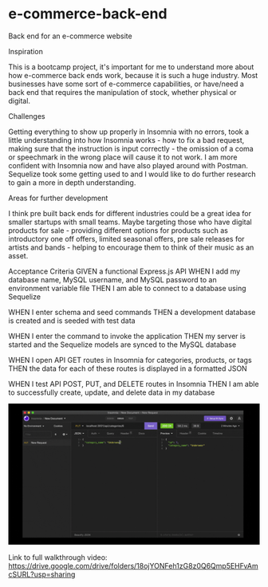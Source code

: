 # e-commerce-back-end
Back end for an e-commerce website

Inspiration

This is a bootcamp project, it's important for me to understand more about how e-commerce back ends work, because it is such a huge industry. Most businesses have some sort of e-commerce capabilities, or have/need a back end that requires the manipulation of stock, whether physical or digital. 

Challenges

Getting everything to show up properly in Insomnia with no errors, took a little understanding into how Insomnia works - how to fix a bad request, making sure that the instruction is input correctly - the omission of a coma or speechmark in the wrong place will cause it to not work. I am more confident with Insomnia now and have also played around with Postman. Sequelize took some getting used to and I would like to do further research to gain a more in depth understanding.

Areas for further development

I think pre built back ends for different industries could be a great idea for smaller startups with small teams. Maybe targeting those who have digital products for sale - providing different options for products such as introductory one off offers, limited seasonal offers, pre sale releases for artists and bands - helping to encourage them to think of their music as an asset. 

Acceptance Criteria
GIVEN a functional Express.js API
WHEN I add my database name, MySQL username, and MySQL password to an environment variable file
THEN I am able to connect to a database using Sequelize

WHEN I enter schema and seed commands
THEN a development database is created and is seeded with test data

WHEN I enter the command to invoke the application
THEN my server is started and the Sequelize models are synced to the MySQL database

WHEN I open API GET routes in Insomnia for categories, products, or tags
THEN the data for each of these routes is displayed in a formatted JSON

WHEN I test API POST, PUT, and DELETE routes in Insomnia
THEN I am able to successfully create, update, and delete data in my database

![gif](./Public/Images/gif1.gif)



Link to full walkthrough video: https://drive.google.com/drive/folders/18ojYONFeh1zG8z0Q6Qmp5EHFvAmcSURL?usp=sharing




